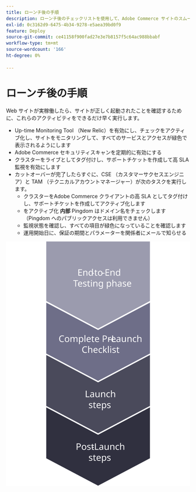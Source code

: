 ```yaml
---
title: ローンチ後の手順
description: ローンチ後のチェックリストを使用して、Adobe Commerce サイトのスムーズな実装を確認します。
exl-id: 0c3162d9-6475-4b34-9278-e5aea39bd0f9
feature: Deploy
source-git-commit: ce41158f900fad27e3e7b8157f5c64ac988bbabf
workflow-type: tm+mt
source-wordcount: '166'
ht-degree: 0%

---
```


# ローンチ後の手順

Web サイトが実稼働したら、サイトが正しく起動されたことを確認するために、これらのアクティビティをできるだけ早く実行します。

- Up-time Monitoring Tool （New Relic）を有効にし、チェックをアクティブ化し、サイトをモニタリングして、すべてのサービスとアクセスが緑色で表示されるようにします
- Adobe Commerce セキュリティスキャンを定期的に有効にする
- クラスターをライブとしてタグ付けし、サポートチケットを作成して高 SLA 監視を有効にします
- カットオーバーが完了したらすぐに、CSE （カスタマーサクセスエンジニア）と TAM （テクニカルアカウントマネージャー）が次のタスクを実行します。
   - クラスターをAdobe Commerce クライアントの高 SLA としてタグ付けし、サポートチケットを作成してアクティブ化します
   - をアクティブ化 **内部** Pingdom はドメイン名をチェックします（Pingdom へのパブリックアクセスは利用できません）
   - 監視状態を確認し、すべての項目が緑色になっていることを確認します
   - 運用開始日に、保証の期間とパラメーターを関係者にメールで知らせる

![ローンチプロセスのフェーズ 4 を示す図](../../assets/playbooks/launch-steps-4.svg)
